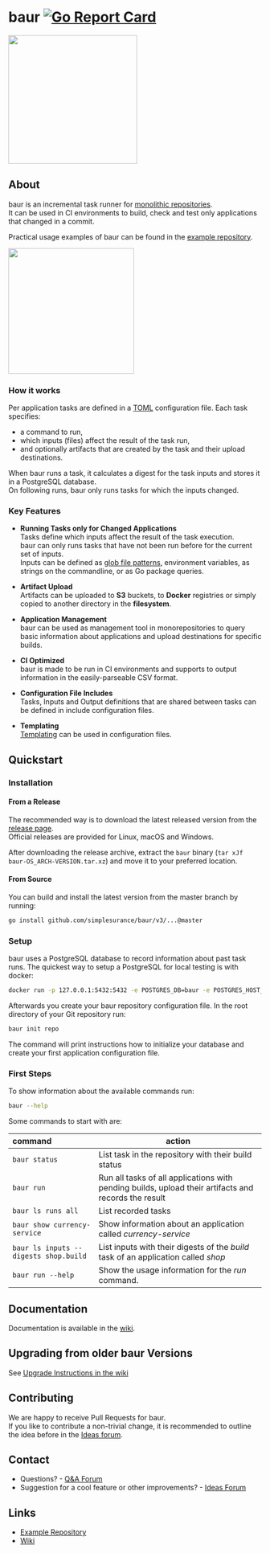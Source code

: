 # baur [![Go Report Card](https://goreportcard.com/badge/github.com/simplesurance/baur)](https://goreportcard.com/report/github.com/simplesurance/baur)

<img src="https://github.com/simplesurance/baur/wiki/media/baur.png" width="256" height="256">

## About

baur is an incremental task runner for [monolithic
repositories](https://en.wikipedia.org/wiki/Monorepo). \
It can be used in CI environments to build, check and test only applications
that changed in a commit.

Practical usage examples of baur can be found in the [example
repository](https://github.com/simplesurance/baur-example).

<a href="https://asciinema.org/a/410274?rows=45" target="_blank"><img src="https://asciinema.org/a/410274.svg" height="250"/></a>

### How it works

Per application tasks are defined in a [TOML](https://github.com/toml-lang/toml)
configuration file. Each task specifies:

- a command to run,
- which inputs (files) affect the result of the task run,
- and optionally artifacts that are created by the task and their upload
  destinations.

When baur runs a task, it calculates a digest for the task inputs and stores it
in a PostgreSQL database. \
On following runs, baur only runs tasks for which the inputs changed.

### Key Features

* **Running Tasks only for Changed Applications** \
  Tasks define which inputs affect the result of the task execution. \
  baur can only runs tasks that have not been run before for the current set of
  inputs.
  \
  Inputs can be defined as 
  [glob file patterns](https://en.wikipedia.org/wiki/Glob_(programming)),
  environment variables, as strings on the commandline, or as Go package
  queries.

* **Artifact Upload** \
  Artifacts can be uploaded to **S3** buckets, to **Docker** registries or
  simply copied to another directory in the **filesystem**.

* **Application Management** \
  baur can be used as management tool in monorepositories to query basic
  information about applications and upload destinations for specific builds.

* **CI Optimized** \
  baur is made to be run in CI environments and supports to output information
  in the easily-parseable CSV format.

* **Configuration File Includes** \
  Tasks, Inputs and Output definitions that are shared between tasks can be
  defined in include configuration files.

* **Templating** \
  [Templating](https://github.com/simplesurance/baur/wiki/v2-Configuration#templating-in-configuration-files)
  can be used in configuration files.

## Quickstart

### Installation

#### From a Release

The recommended way is to download the latest released version from the [release
page](https://github.com/simplesurance/baur/releases). \
Official releases are provided for Linux, macOS and Windows.

After downloading the release archive, extract the `baur` binary
(`tar xJf baur-OS_ARCH-VERSION.tar.xz`) and move it to your preferred location.

#### From Source

You can build and install the latest version from the master branch by running:

```sh
go install github.com/simplesurance/baur/v3/...@master
```

### Setup

baur uses a PostgreSQL database to record information about past task runs. The
quickest way to setup a PostgreSQL for local testing is with docker:

```sh
docker run -p 127.0.0.1:5432:5432 -e POSTGRES_DB=baur -e POSTGRES_HOST_AUTH_METHOD=trust postgres:latest
```

Afterwards you create your baur repository configuration file.
In the root directory of your Git repository run:

```sh
baur init repo
```

The command will print instructions how to initialize your database and create
your first application configuration file.

### First Steps

To show information about the available commands run:

```sh
baur --help
```

Some commands to start with are:

| command                               | action                                                                                               |
|:--------------------------------------|------------------------------------------------------------------------------------------------------|
| `baur status`                         | List task in the repository with their build status                                                  |
| `baur run`                            | Run all tasks of all applications with pending builds, upload their artifacts and records the result |
| `baur ls runs all`                    | List recorded tasks                                                                                  |
| `baur show currency-service`          | Show information about an application called *currency-service*                                      |
| `baur ls inputs --digests shop.build` | List inputs with their digests of the *build* task of an application called *shop*                   |
| `baur run --help`                     | Show the usage information for the *run* command.                                                    |

## Documentation

Documentation is available in the [wiki](https://github.com/simplesurance/baur/wiki).

## Upgrading from older baur Versions

See [Upgrade Instructions in the wiki](https://github.com/simplesurance/baur/wiki#upgrade-guide)

## Contributing

We are happy to receive Pull Requests for baur. \
If you like to contribute a non-trivial change, it is recommended to outline the
idea before in the [Ideas forum](https://github.com/simplesurance/baur/discussions/categories/ideas).

## Contact

- Questions? -  [Q&A Forum](https://github.com/simplesurance/baur/discussions/categories/q-a)
- Suggestion for a cool feature or other improvements? - [Ideas Forum](https://github.com/simplesurance/baur/discussions/categories/ideas)

## Links

- [Example Repository](https://github.com/simplesurance/baur-example)
- [Wiki](https://github.com/simplesurance/baur/wiki)
